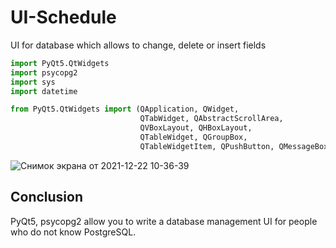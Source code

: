 # UI-Schedule
UI for database which allows to change, delete or insert fields
```py
import PyQt5.QtWidgets
import psycopg2
import sys
import datetime

from PyQt5.QtWidgets import (QApplication, QWidget,
                             QTabWidget, QAbstractScrollArea,
                             QVBoxLayout, QHBoxLayout,
                             QTableWidget, QGroupBox,
                             QTableWidgetItem, QPushButton, QMessageBox)
```
![Снимок экрана от 2021-12-22 10-36-39](https://user-images.githubusercontent.com/92020672/147054101-9a79087a-898b-47eb-afb1-fc9eb76dd79a.png)

## Conclusion 
PyQt5, psycopg2 allow you to write a database management UI for people who do not know PostgreSQL.
